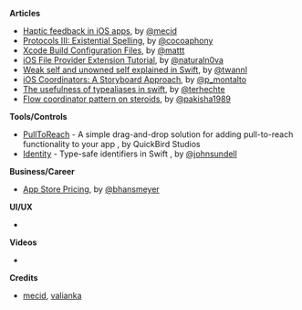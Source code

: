 
**Articles**

* [Haptic feedback in iOS apps](https://mecid.github.io/2019/05/09/haptic-feedback-in-ios-apps/), by [@mecid](https://twitter.com/mecid)
* [Protocols III: Existential Spelling](https://robnapier.net/existential-spelling), by [@cocoaphony](https://twitter.com/cocoaphony)
* [Xcode Build Configuration Files](https://nshipster.com/xcconfig/), by [@mattt](https://twitter.com/mattt)
* [iOS File Provider Extension Tutorial](https://www.raywenderlich.com/697468-ios-file-provider-extension-tutorial), by [@naturaln0va](https://twitter.com/naturaln0va)
* [Weak self and unowned self explained in Swift](https://www.avanderlee.com/swift/weak-self/), by [@twannl](https://www.twitter.com/twannl)
* [iOS Coordinators: A Storyboard Approach](https://thoughtbot.com/blog/ios-coordinators-a-storyboard-approach), by [@p_montalto](https://twitter.com/p_montalto)
* [The usefulness of typealiases in swift](https://appventure.me/posts/2019-5-15-the-usefulness-of-typealiases-in-swift.html), by [@terhechte](https://twitter.com/terhechte)
* [Flow coordinator pattern on steroids](https://medium.com/flawless-app-stories/flow-coordinator-pattern-on-steroids-a52021e31bfe), by [@pakisha1989](https://twitter.com/pakisha1989)

**Tools/Controls**

* [PullToReach](https://github.com/quickbirdstudios/PullToReach) - A simple drag-and-drop solution for adding pull-to-reach functionality to your app , by QuickBird Studios 
* [Identity](https://github.com/JohnSundell/Identity) - Type-safe identifiers in Swift , by [@johnsundell](https://twitter.com/johnsundell)

**Business/Career**

* [App Store Pricing](https://beckyhansmeyer.com/2019/05/11/app-store-pricing/), by [@bhansmeyer](http://twitter.com/bhansmeyer)

**UI/UX**

* 

**Videos**

* 

**Credits**

* [mecid](https://github.com/mecid), [valianka](https://github.com/valianka)
